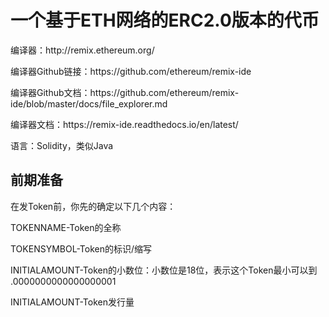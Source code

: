 # 一个基于ETH网络的ERC2.0版本的代币
<p>
编译器：http://remix.ethereum.org/
</p>
<p>
编译器Github链接：https://github.com/ethereum/remix-ide
</p>
<p>
编译器Github文档：https://github.com/ethereum/remix-ide/blob/master/docs/file_explorer.md
</p>
<p>
编译器文档：https://remix-ide.readthedocs.io/en/latest/
</p>
<p>
语言：Solidity，类似Java
</p>

## 前期准备
<p>
在发Token前，你先的确定以下几个内容：
</p>
<p>
TOKENNAME-Token的全称
</p>
<p>
TOKENSYMBOL-Token的标识/缩写
</p>
<p>
INITIALAMOUNT-Token的小数位：小数位是18位，表示这个Token最小可以到 .0000000000000000001
</p>
<p>
INITIALAMOUNT-Token发行量
</p>

